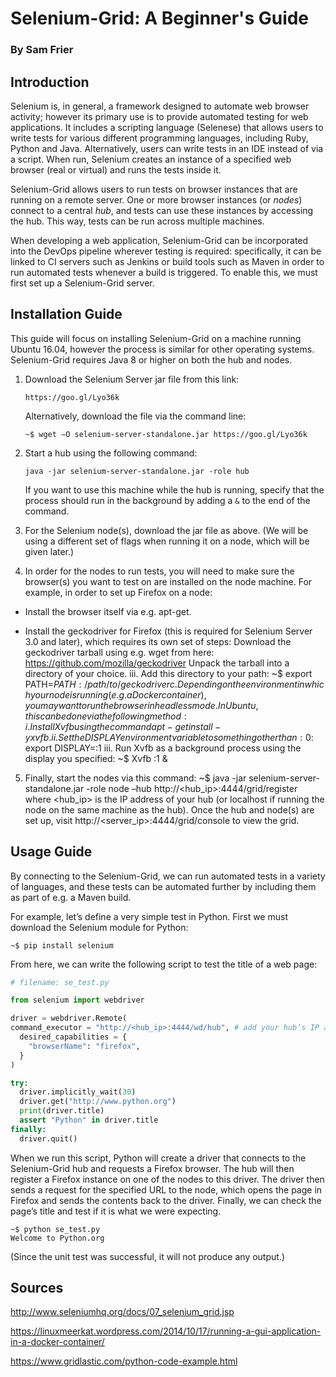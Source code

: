 # Selenium-Grid: A Beginner's Guide

### By Sam Frier

## Introduction

Selenium is, in general, a framework designed to automate web browser activity; however its primary use is to provide automated testing for web applications. It includes a scripting language (Selenese) that allows users to write tests for various different programming languages, including Ruby, Python and Java. Alternatively, users can write tests in an IDE instead of via a script. When run, Selenium creates an instance of a specified web browser (real or virtual) and runs the tests inside it.

Selenium-Grid allows users to run tests on browser instances that are running on a remote server. One or more browser instances (or *nodes*) connect to a central *hub*, and tests can use these instances by accessing the hub. This way, tests can be run across multiple machines.

When developing a web application, Selenium-Grid can be incorporated into the DevOps pipeline wherever testing is required: specifically, it can be linked to CI servers such as Jenkins or build tools such as Maven in order to run automated tests whenever a build is triggered. To enable this, we must first set up a Selenium-Grid server.

## Installation Guide

This guide will focus on installing Selenium-Grid on a machine running Ubuntu 16.04, however the process is similar for other operating systems. Selenium-Grid requires Java 8 or higher on both the hub and nodes.

1.	Download the Selenium Server jar file from this link: 

        https://goo.gl/Lyo36k
	
	Alternatively, download the file via the command line: 
	
	```Shell
	~$ wget –O selenium-server-standalone.jar https://goo.gl/Lyo36k
	```
	
2.	Start a hub using the following command: 

        java -jar selenium-server-standalone.jar -role hub
	
	If you want to use this machine while the hub is running, specify that the process should run in the background by adding a `&` to the end of the command.
	
3.	For the Selenium node(s), download the jar file as above. (We will be using a different set of flags when running it on a node, which will be given later.)

4.	In order for the nodes to run tests, you will need to make sure the browser(s) you want to test on are installed on the node machine. For example, in order to set up Firefox on a node:

* Install the browser itself via e.g. apt-get.
	
* Install the geckodriver for Firefox (this is required for Selenium Server 3.0 and later), which requires its own set of steps:
Download the geckodriver tarball using e.g. wget from here: https://github.com/mozilla/geckodriver 
Unpack the tarball into a directory of your choice.
iii.	Add this directory to your path:
~$ export PATH=$PATH:/path/to/geckodriver
c.	Depending on the environment in which your node is running (e.g. a Docker container), you may want to run the browser in headless mode. In Ubuntu, this can be done via the following method:
i.	Install Xvfb using the command apt-get install -y xvfb.
ii.	Set the DISPLAY environment variable to something other than :0:
~$ export DISPLAY=:1
iii.	Run Xvfb as a background process using the display you specified:
~$ Xvfb :1 &
5.	Finally, start the nodes via this command:
~$ java -jar selenium-server-standalone.jar -role node –hub http://<hub_ip>:4444/grid/register
where <hub_ip> is the IP address of your hub (or localhost if running the node on the same machine as the hub).
Once the hub and node(s) are set up, visit http://<server_ip>:4444/grid/console to view the grid.


## Usage Guide

By connecting to the Selenium-Grid, we can run automated tests in a variety of languages, and these tests can be automated further by including them as part of e.g. a Maven build.

For example, let’s define a very simple test in Python. First we must download the Selenium module for Python:

```
~$ pip install selenium
```

From here, we can write the following script to test the title of a web page:

``` Python
# filename: se_test.py

from selenium import webdriver

driver = webdriver.Remote(
command_executor = "http://<hub_ip>:4444/wd/hub", # add your hub’s IP address here
  desired_capabilities = {
    "browserName": "firefox",
  }
)

try:
  driver.implicitly_wait(30)
  driver.get("http://www.python.org")
  print(driver.title)
  assert "Python" in driver.title
finally:
  driver.quit()
```

When we run this script, Python will create a driver that connects to the Selenium-Grid hub and requests a Firefox browser. The hub will then register a Firefox instance on one of the nodes to this driver. The driver then sends a request for the specified URL to the node, which opens the page in Firefox and sends the contents back to the driver. Finally, we can check the page’s title and test if it is what we were expecting.

```
~$ python se_test.py
Welcome to Python.org
```

(Since the unit test was successful, it will not produce any output.)

## Sources

http://www.seleniumhq.org/docs/07_selenium_grid.jsp

https://linuxmeerkat.wordpress.com/2014/10/17/running-a-gui-application-in-a-docker-container/

https://www.gridlastic.com/python-code-example.html 

